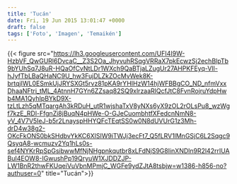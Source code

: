 ```yaml
---
title: 'Tucán'
date: Fri, 19 Jun 2015 13:01:47 +0000
draft: false
tags: ['Foto', 'Imagen', 'Temaikén']
---
```


{{< figure src="https://lh3.googleusercontent.com/UFI4I9W-HzbVF_QwGURl6DvcaC__Z3S2Oa_JhyvuhRSqgVRRaX7pkEcwzSj2echBlpTb9bYUhSq7J8uR-HQaOfCvNtLDr1WXch9QaBTjaLZugUr27AHPKFEyq-VIl-hJyfTbLBaQHaNC9U_hw3FujDLZkZOcMvWek8K-brtqjIWL0ESmkUjJRYSXGt5rvz81pKA9rYHIHzW14hjWFBBgCO_ND_nfmVxxDhaaNFtri_tML_4AtnnH7GYn6ZZsaq82SQ9xlrzaaRlQcfJtC8FvnRojruYdpHwb4MA1QyhIpBYkD9X-tzLtLzh5qMTqargAh3kRDuH_utR1wjshaTxV8yNXs6yX9zOL2rOLsPu8_wzWgf7kzE_RDl-FfgnZi8jBuqN4pHWe-O-GJeCuombhtfXFedcnNmN8-yV_4V7V5IeJ-b5r2LnayspHHYQFcTEqtSS0w0N8dUVUrG1z3Mh-drD4w38g2-OKcFkONS0bkSHdbvYkKC6XlSIW9iTWJj3ecFt7_Q5fLRV1lMnGSjC6L2Sqgc9QsyqA8-wcmuzv2Yq1hLs0s-sef4NYKrRpSpGsibwwMfNjNHgpnkqutbr8xLFdNjS9G8IinXNDln9R2l42rrIUABuI4EOW8-IGwushPp19QryuW1XJDDZJP-LW1BnR2thwFKUqeiVuVbnMPmjC_WGFe9ydZJtA8tsbjw=w1386-h856-no?authuser=0" title="Tucán">}}

